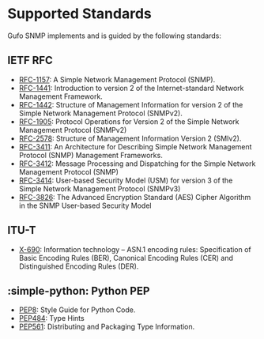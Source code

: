 # Supported Standards

Gufo SNMP implements and is guided by the following standards:

## IETF RFC

* [RFC-1157][RFC-1157]: A Simple Network Management Protocol (SNMP).
* [RFC-1441][RFC-1441]: Introduction to version 2 of the Internet-standard Network Management Framework.
* [RFC-1442][RFC-1442]: Structure of Management Information for version 2 of the Simple Network Management Protocol (SNMPv2).
* [RFC-1905][RFC-1905]: Protocol Operations for Version 2 of the Simple Network Management Protocol (SNMPv2) 
* [RFC-2578][RFC-2578]: Structure of Management Information Version 2 (SMIv2).
* [RFC-3411][RFC-3411]: An Architecture for Describing Simple Network Management Protocol (SNMP) Management Frameworks.
* [RFC-3412][RFC-3412]: Message Processing and Dispatching for the Simple Network Management Protocol (SNMP)
* [RFC-3414][RFC-3414]: User-based Security Model (USM) for version 3 of the Simple Network Management Protocol (SNMPv3)
* [RFC-3826][RFC-3826]: The Advanced Encryption Standard (AES) Cipher Algorithm in the SNMP User-based Security Model

## ITU-T

* [X-690][X-690]: Information technology – ASN.1 encoding rules: Specification of Basic Encoding Rules (BER), Canonical Encoding Rules (CER) and Distinguished Encoding Rules (DER).

## :simple-python: Python PEP

* [PEP8][PEP8]: Style Guide for Python Code.
* [PEP484][PEP484]: Type Hints
* [PEP561][PEP561]: Distributing and Packaging Type Information.

[RFC-1157]: https://www.rfc-editor.org/rfc/rfc1157.html
[RFC-1441]: https://www.rfc-editor.org/rfc/rfc1441.html
[RFC-1442]: https://www.rfc-editor.org/rfc/rfc1442.html
[RFC-1905]: https://www.rfc-editor.org/rfc/rfc1905.html
[RFC-2578]: https://www.rfc-editor.org/rfc/rfc2578.html
[RFC-3411]: https://www.rfc-editor.org/rfc/rfc3411.html
[RFC-3412]: https://www.rfc-editor.org/rfc/rfc3412.html
[RFC-3414]: https://www.rfc-editor.org/rfc/rfc3414.html
[RFC-3826]: https://www.rfc-editor.org/rfc/rfc3826.html
[PEP8]: https://peps.python.org/pep-0008/
[PEP484]: https://peps.python.org/pep-0484/
[PEP561]: https://peps.python.org/pep-0561/
[X-690]: https://www.itu.int/rec/T-REC-X.690
